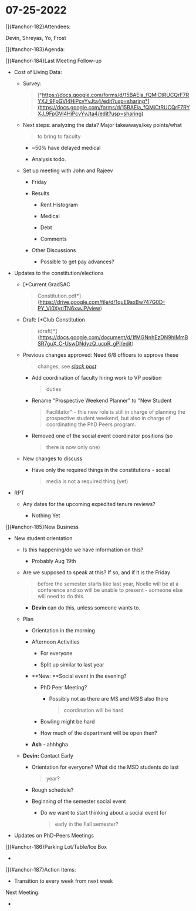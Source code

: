 # 07-25-2022

[]{#anchor-182}Attendees:

Devin, Shreyas, Yo, Frost

[]{#anchor-183}Agenda:

[]{#anchor-184}Last Meeting Follow-up

-   Cost of Living Data:

    -   Survey:
        > [*https://docs.google.com/forms/d/15BAEia_fQMiCtRUCQrF7RYXJ_9FpGVl4HiPcvYvJta4/edit?usp=sharing*](https://docs.google.com/forms/d/15BAEia_fQMiCtRUCQrF7RYXJ_9FpGVl4HiPcvYvJta4/edit?usp=sharing)

    -   Next steps: analyzing the data? Major takeaways/key points/what
        > to bring to faculty

        -   \~50% have delayed medical

        -   Analysis todo.

    -   Set up meeting with John and Rajeev

        -   Friday

        -   Results

            -   Rent Histogram

            -   Medical

            -   Debt

            -   Comments

        -   Other Discussions

            -   Possible to get pay advances?

-   Updates to the constitution/elections

    -   [*Current GradSAC
        > Constitution.pdf*](https://drive.google.com/file/d/1quE9axBw747G0D-PY_Vi0XyriTN6xwJP/view)

    -   Draft: [*Club Constitution
        > (draft)*](https://docs.google.com/document/d/1fMGNnhEzDN9hIMmBSR7guX_C-UswDNdyzQ_ucpR_gPI/edit)

    -   Previous changes approved: Need 6/8 officers to approve these
        > changes, see [*slack
        > post*](https://usocgrad.slack.com/archives/G019QKDL2UA/p1657579004369819)

        -   Add coordination of faculty hiring work to VP position
            > duties

        -   Rename "Prospective Weekend Planner" to "New Student
            > Facilitator" - this new role is still in charge of
            > planning the prospective student weekend, but also in
            > charge of coordinating the PhD Peers program.

        -   Removed one of the social event coordinator positions (so
            > there is now only one)

    -   New changes to discuss

        -   Have only the required things in the constitutions - social
            > media is not a required thing (yet)

-   RPT

    -   Any dates for the upcoming expedited tenure reviews?

        -   Nothing Yet

[]{#anchor-185}New Business

-   New student orientation

    -   Is this happening/do we have information on this?

        -   Probably Aug 19th

    -   Are we supposed to speak at this? If so, and if it is the Friday
        > before the semester starts like last year, Noelle will be at a
        > conference and so will be unable to present - someone else
        > will need to do this.

        -   **Devin** can do this, unless someone wants to.

    -   Plan

        -   Orientation in the morning

        -   Afternoon Activities

            -   For everyone

            -   Split up similar to last year

        -   **New: **Social event in the evening?

            -   PhD Peer Meeting?

                -   Possibly not as there are MS and MSIS also there
                    > coordination will be hard

            -   Bowling might be hard

            -   How much of the department will be open then?

        -   **Ash** - ahhhgha

    -   **Devin:** Contact Early

        -   Orientation for everyone? What did the MSD students do last
            > year?

        -   Rough schedule?

        -   Beginning of the semester social event

            -   Do we want to start thinking about a social event for
                > early in the Fall semester?

-   Updates on PhD-Peers Meetings

[]{#anchor-186}Parking Lot/Table/Ice Box

-   

[]{#anchor-187}Action Items:

-   Transition to every week from next week

Next Meeting:

-   

